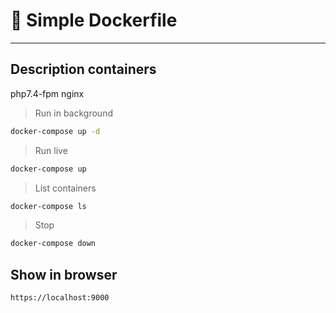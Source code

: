 # 🐳 Simple Dockerfile 
*****
## Description containers
php7.4-fpm
nginx

> Run in background

```bash
docker-compose up -d
```

> Run live

```bash
docker-compose up

```

> List containers

```bash
docker-compose ls
```

> Stop

```bash
docker-compose down
```

## Show in browser

```bash
https://localhost:9000
```
